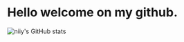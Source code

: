 # Hello welcome on my github.

![niiy's GitHub stats](https://github-readme-stats.vercel.app/api?username=niiyy&theme=radical&show_icons=true)
